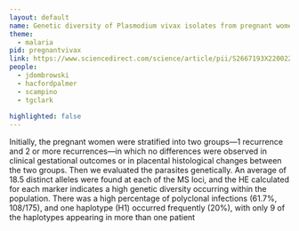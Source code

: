 ```yaml
---
layout: default
name: Genetic diversity of Plasmodium vivax isolates from pregnant women
theme: 
  - malaria
pid: pregnantvivax
link: https://www.sciencedirect.com/science/article/pii/S2667193X22002241?via%3Dihub
people:
  - jdombrowski
  - hacfordpalmer
  - scampino
  - tgclark
  
highlighted: false
---
```


Initially, the pregnant women were stratified into two groups—1 recurrence and 2 or more recurrences—in which no differences were observed in clinical gestational outcomes or in placental histological changes between the two groups. Then we evaluated the parasites genetically. An average of 18.5 distinct alleles were found at each of the MS loci, and the HE calculated for each marker indicates a high genetic diversity occurring within the population. There was a high percentage of polyclonal infections (61.7%, 108/175), and one haplotype (H1) occurred frequently (20%), with only 9 of the haplotypes appearing in more than one patient